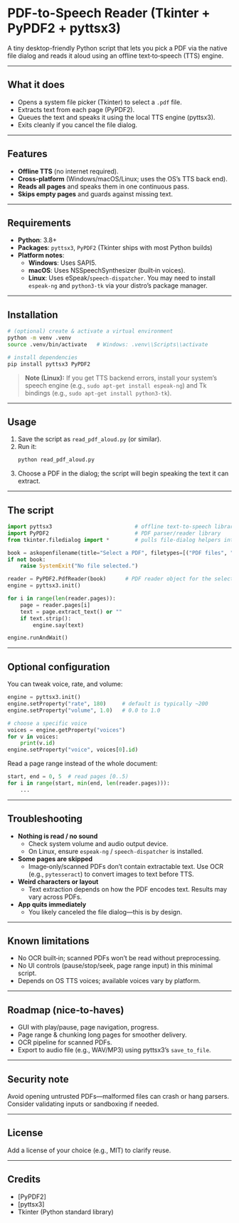 # PDF-to-Speech Reader (Tkinter + PyPDF2 + pyttsx3)

A tiny desktop-friendly Python script that lets you pick a PDF via the native file dialog and reads it aloud using an offline text‑to‑speech (TTS) engine.

---

## What it does
- Opens a system file picker (Tkinter) to select a `.pdf` file.
- Extracts text from each page (PyPDF2).
- Queues the text and speaks it using the local TTS engine (pyttsx3).
- Exits cleanly if you cancel the file dialog.

---

## Features
- **Offline TTS** (no internet required).
- **Cross‑platform** (Windows/macOS/Linux; uses the OS’s TTS back end).
- **Reads all pages** and speaks them in one continuous pass.
- **Skips empty pages** and guards against missing text.

---

## Requirements
- **Python**: 3.8+
- **Packages**: `pyttsx3`, `PyPDF2` (Tkinter ships with most Python builds)
- **Platform notes**:
  - **Windows**: Uses SAPI5.
  - **macOS**: Uses NSSpeechSynthesizer (built‑in voices).
  - **Linux**: Uses eSpeak/`speech-dispatcher`. You may need to install `espeak-ng` and `python3-tk` via your distro’s package manager.

---

## Installation
```bash
# (optional) create & activate a virtual environment
python -m venv .venv
source .venv/bin/activate   # Windows: .venv\\Scripts\\activate

# install dependencies
pip install pyttsx3 PyPDF2
```

> **Note (Linux):** If you get TTS backend errors, install your system’s speech engine (e.g., `sudo apt-get install espeak-ng`) and Tk bindings (e.g., `sudo apt-get install python3-tk`).

---

## Usage
1. Save the script as `read_pdf_aloud.py` (or similar).
2. Run it:
   ```bash
   python read_pdf_aloud.py
   ```
3. Choose a PDF in the dialog; the script will begin speaking the text it can extract.

---

## The script
```python
import pyttsx3                          # offline text-to-speech library
import PyPDF2                           # PDF parser/reader library
from tkinter.filedialog import *        # pulls file-dialog helpers into global namespace

book = askopenfilename(title="Select a PDF", filetypes=[("PDF files", "*.pdf")])   # returns the chosen file path as a string
if not book:
    raise SystemExit("No file selected.")

reader = PyPDF2.PdfReader(book)      # PDF reader object for the selected file
engine = pyttsx3.init()

for i in range(len(reader.pages)):
    page = reader.pages[i]
    text = page.extract_text() or ""
    if text.strip():
        engine.say(text)

engine.runAndWait()
```

---

## Optional configuration
You can tweak voice, rate, and volume:
```python
engine = pyttsx3.init()
engine.setProperty("rate", 180)     # default is typically ~200
engine.setProperty("volume", 1.0)   # 0.0 to 1.0

# choose a specific voice
voices = engine.getProperty("voices")
for v in voices:
    print(v.id)
engine.setProperty("voice", voices[0].id)
```
Read a page range instead of the whole document:
```python
start, end = 0, 5  # read pages [0..5)
for i in range(start, min(end, len(reader.pages))):
    ...
```

---

## Troubleshooting
- **Nothing is read / no sound**
  - Check system volume and audio output device.
  - On Linux, ensure `espeak-ng` / `speech-dispatcher` is installed.
- **Some pages are skipped**
  - Image‑only/scanned PDFs don’t contain extractable text. Use OCR (e.g., `pytesseract`) to convert images to text before TTS.
- **Weird characters or layout**
  - Text extraction depends on how the PDF encodes text. Results may vary across PDFs.
- **App quits immediately**
  - You likely canceled the file dialog—this is by design.

---

## Known limitations
- No OCR built‑in; scanned PDFs won’t be read without preprocessing.
- No UI controls (pause/stop/seek, page range input) in this minimal script.
- Depends on OS TTS voices; available voices vary by platform.

---

## Roadmap (nice‑to‑haves)
- GUI with play/pause, page navigation, progress.
- Page range & chunking long pages for smoother delivery.
- OCR pipeline for scanned PDFs.
- Export to audio file (e.g., WAV/MP3) using pyttsx3’s `save_to_file`.

---

## Security note
Avoid opening untrusted PDFs—malformed files can crash or hang parsers. Consider validating inputs or sandboxing if needed.

---

## License
Add a license of your choice (e.g., MIT) to clarify reuse.

---

## Credits
- [PyPDF2]
- [pyttsx3]
- Tkinter (Python standard library)

